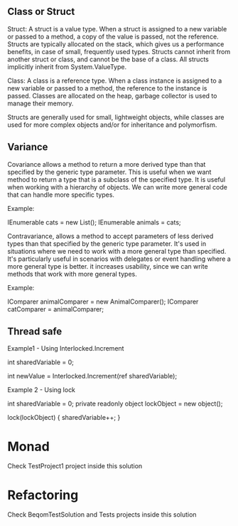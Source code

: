 ## Class or Struct

Struct: 
A struct is a value type. 
When a struct is assigned to a new variable or passed to a method, a copy of the value is passed, not the reference.
Structs are typically allocated on the stack, which gives us a performance benefits, in case of small, frequently used types.
Structs cannot inherit from another struct or class, and cannot be the base of a class.
All structs implicitly inherit from System.ValueType.

Class: 
A class is a reference type.
When a class instance is assigned to a new variable or passed to a method, the reference to the instance is passed.
Classes are allocated on the heap, garbage collector is used to manage their memory.

Structs are generally used for small, lightweight objects, while classes are used for more complex objects and/or for inheritance and polymorfism.
 
## Variance

Covariance allows a method to return a more derived type than that specified by the generic type parameter. This is useful when we want method to return a type that is a subclass of the specified type. It is useful when working with a hierarchy of objects. We can write more general code that can handle more specific types.

Example: 

IEnumerable<Cat> cats = new List<Cat>();
IEnumerable<Animal> animals = cats;

Contravariance, allows a method to accept parameters of less derived types than that specified by the generic type parameter. It's used in situations where we need to work with a more general type than specified. It's particularly useful in scenarios with delegates or event handling where a more general type is better. it increases usability, since we can write methods that work with more general types.

Example: 

IComparer<Animal> animalComparer = new AnimalComparer();
IComparer<Cat> catComparer = animalComparer;

## Thread safe

Example1 - Using Interlocked.Increment 

int sharedVariable = 0;

int newValue = Interlocked.Increment(ref sharedVariable);

Example 2 - Using lock

int sharedVariable = 0;
private readonly object lockObject = new object();

lock(lockObject)
{
    sharedVariable++;
}

# Monad

Check TestProject1 project inside this solution

# Refactoring

Check BeqomTestSolution and Tests projects inside this solution